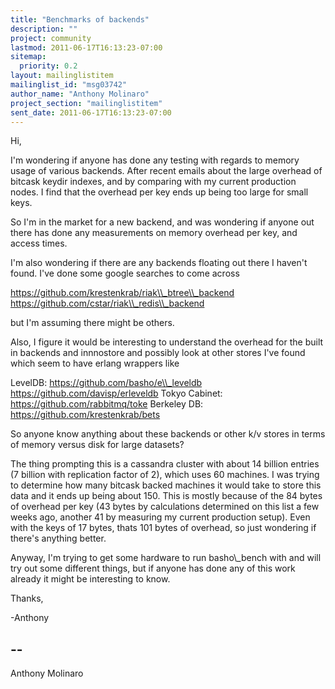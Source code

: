```yaml
---
title: "Benchmarks of backends"
description: ""
project: community
lastmod: 2011-06-17T16:13:23-07:00
sitemap:
  priority: 0.2
layout: mailinglistitem
mailinglist_id: "msg03742"
author_name: "Anthony Molinaro"
project_section: "mailinglistitem"
sent_date: 2011-06-17T16:13:23-07:00
---
```



Hi,

 I'm wondering if anyone has done any testing with regards to memory
usage of various backends. After recent emails about the large overhead
of bitcask keydir indexes, and by comparing with my current production
nodes. I find that the overhead per key ends up being too large for
small keys.

 So I'm in the market for a new backend, and was wondering if anyone
out there has done any measurements on memory overhead per key, and
access times.

I'm also wondering if there are any backends floating out there I haven't
found. I've done some google searches to come across

 https://github.com/krestenkrab/riak\\_btree\\_backend
 https://github.com/cstar/riak\\_redis\\_backend

but I'm assuming there might be others.

Also, I figure it would be interesting to understand the overhead for
the built in backends and innnostore and possibly look at other stores
I've found which seem to have erlang wrappers like

LevelDB:
 https://github.com/basho/e\\_leveldb
 https://github.com/davisp/erleveldb
Tokyo Cabinet:
 https://github.com/rabbitmq/toke
Berkeley DB:
 https://github.com/krestenkrab/bets

So anyone know anything about these backends or other k/v stores in terms
of memory versus disk for large datasets?

The thing prompting this is a cassandra cluster with about 14 billion
entries (7 billion with replication factor of 2), which uses 60 machines.
I was trying to determine how many bitcask backed machines it would take
to store this data and it ends up being about 150. This is mostly because
of the 84 bytes of overhead per key (43 bytes by calculations determined
on this list a few weeks ago, another 41 by measuring my current production
setup). Even with the keys of 17 bytes, thats 101 bytes of overhead,
so just wondering if there's anything better.

Anyway, I'm trying to get some hardware to run basho\\_bench with and will
try out some different things, but if anyone has done any of this work
already it might be interesting to know.

Thanks,

-Anthony

-- 
------------------------------------------------------------------------
Anthony Molinaro 

